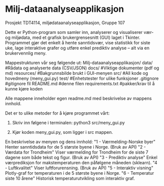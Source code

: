 # Milj-dataanalyseapplikasjon
Prosjekt TDT4114, miljødataanalyseapplikasjon, Gruppe 107

Dette er Python-program som samler inn, analyserer og visualiserer vær- og miljødata, med et grafisk brukergrensesnitt (GUI) laget i Tkinter. Programmet gjør det enkelt å hente sanntidsvær, vise statistikk for siste uke, lage interaktive grafer og utføre enkel prediktiv analyse – alt via en brukervennlig meny.

Mappestrukturen vår seg følgende ut: 
Milj-dataanalyseapplikasjon/
data/                #Rådata og analyserte data (CSV/JSON)
docs/                #Viktige dokumenter (pdf og md)
resources/           #Bakgrunnsbilde brukt i GUI-menyen
src/                 #All kode og hovedmeny (meny_gui.py)
test/                #Enhetstester for ulike funksjoner
.gitignore           #gitignore fil
README.md            #denne filen
requirements.txt     #pakker/krav til å kunne kjøre koden

Alle mappene inneholder egen readme.md med beskrivelse av mappens innhold.


Det er to ulike metoder for å kjøre programmet vårt:
1.  Skriv inn følgene i terminalen:
python3 src/meny_gui.py

2. Kjør koden meny_gui.py, som ligger i src mappen.

En beskrivelse av menyen og dens innhold: 
"1 - Værmelding-Norske byer" 
Henter sanntidsdata for de 5 største byene i Norge.
(Bruk av API)
"2 - Værdata for Trondheim"
Viser værmelding for Trondheim for de siste 7 dagene som både tekst og figur. 
(Bruk av API)
"3 - Prediktiv analyse"
Enkel værprediksjon for makstemperaturen den påfølgene måneden (sklearn). 
"4 - Luftkvalitet"
Viser luftforurensning. (Bruk av API)
"5 - Interaktiv visning"
Plotly-graf for temperaturen i de 5 største byene i Norge.
"6 - Temperatur siste 10 årene"
Historisk temperaturutvikling som interaktiv graf.

